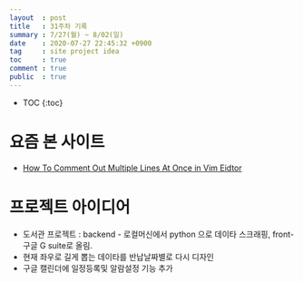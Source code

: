 ```yaml
---
layout  : post
title   : 31주차 기록 
summary : 7/27(월) ~ 8/02(일)
date    : 2020-07-27 22:45:32 +0900
tag     : site project idea
toc     : true
comment : true
public  : true
---
```

* TOC
{:toc}

# 요즘 본 사이트

* [How To Comment Out Multiple Lines At Once in Vim Eidtor](https://ostechnix.com/comment-multiple-lines-vim-editor/)

# 프로젝트 아이디어

* 도서관 프로젝트 : backend - 로컬머신에서 python 으로 데이타 스크래핑, front- 구글 G suite로 올림.
* 현재 좌우로 길게 뽑는 데이타를 반납날짜별로 다시 디자인
* 구글 캘린더에 일정등록및 알람설정 기능 추가

# 

